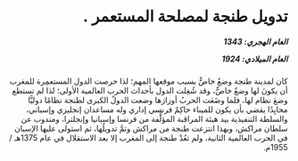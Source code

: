 <h1 dir="rtl">تدويل طنجة لمصلحة المستعمر .</h1>

<h5 dir="rtl">العام الهجري:  1343

العام الميلادي: 1924

</h5>

<p dir="rtl">كان لمدينة طنجة وضعٌ خاصٌّ بسبب موقعها المهم؛ لذا حرصت الدول المستعمِرة للمغرب أن يكونَ لها وضعٌ خاصٌّ، وقد شُغِلت الدول بأحداث الحرب العالمية الأولى؛ لذا لم تستطع وضعَ نظام لها، فلما وضَعَت الحربُ أوزارَها وضعت الدولُ الكبرى لطنجة نظامًا دوليًّا محايِدًا يقضي بأن يكون للميناء حاكِمٌ فرنسي إداري وله مساعدان إنجليزي وإسباني، والسلطة التنفيذية بيد هيئة المراقبة المؤلَّفة من فرنسا وإسبانيا وإنجلترا، ومندوب عن سلطان مراكش، وبهذا انتزعت طنجة من مراكش وتمَّ تدويلُها، ثم استولى عليها الإسبان في الحرب العالمية الثانية، ولم تعُدْ طنجة إلى المغرب إلا بعد الاستقلال في عام 1375هـ / 1955م.</p></br>
